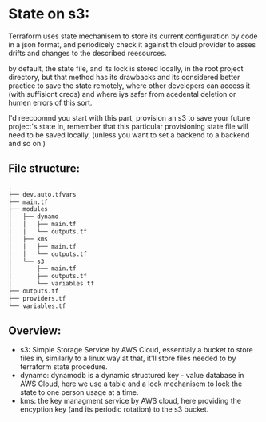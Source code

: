 # State on s3:

Terraform uses state mechanisem to store its current configuration by code in a json format, and periodicely check it against th cloud provider to asses drifts and changes to the described reesources.

by default, the state file, and its lock is stored locally, in the root project directory, but that method has its drawbacks and its considered better practice to  save the state remotely, where other developers can access it (with suffisiont creds) and where iys safer from acedental deletion or humen errors of this sort.

I'd reecoomnd you start with this part, provision an s3 to save your future project's state in, remember that this particular provisioning state file will need to be saved locally, (unless you want to set a backend to a backend and so on.)

## File structure:
```bash
.
├── dev.auto.tfvars
├── main.tf
├── modules
│   ├── dynamo
│   │   ├── main.tf
│   │   └── outputs.tf
│   ├── kms
│   │   ├── main.tf
│   │   └── outputs.tf
│   └── s3
│       ├── main.tf
│       ├── outputs.tf
│       └── variables.tf
├── outputs.tf
├── providers.tf
└── variables.tf
```

## Overview:

* s3: Simple Storage Service by AWS Cloud, essentialy a bucket to store files in, similarly to a linux way at that, it'll store files needed to by terraform state procedure.
* dynamo: dynamodb is a dynamic structured key - value database in AWS Cloud, here we use a table and a lock mechanisem to lock the state to one person usage at a time.
* kms: the key managment service by AWS cloud, here providing the encyption key (and its periodic rotation) to the s3 bucket.